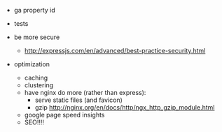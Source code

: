 - ga property id
- tests
- be more secure
    - http://expressjs.com/en/advanced/best-practice-security.html

- optimization
    - caching
    - clustering
    - have nginx do more (rather than express):
        - serve static files (and favicon)
        - gzip http://nginx.org/en/docs/http/ngx_http_gzip_module.html
    - google page speed insights
    - SEO!!!!
